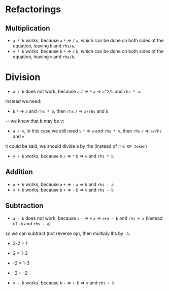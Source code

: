 # Refactorings

## Multiplication
- `a * b` works,  because `a` `*` => `/` `a`, which can be done on both sides of the equation, leaving `b` and `rhs/a`.
- `v * b` works, because `b` `*` => `/` `b`, which can be done on both sides of the equation, leaving `v` and `rhs/b`.

# Division
- `a / b` does not work, because `a` `/` => `*` `a` => `a^2/b` and `rhs * a`.
  
Instead we need:
- `b` `*` => `a` and `rhs * b`, then `rhs` `/` => `a/rhs` and `b`

-- we know that b may be v: 
- `a / v`, in this case we still need `v` `*` => `a` and `rhs * v`, then `rhs` `/` => `a/rhs` and `v`

it could be said, we should divide a by rhs (instead of `rhs OP token`)

- `v / b` works, because `b` `/` => `*` `b` => `v` and `rhs * b`

## Addition
- `a + b` works, because `a` `+` => `-` `a` => `b` and `rhs - a`
- `v + b` works, because `b` `+` => `-` `b` => `v` and `rhs - b`

## Subtraction
- `a - b` does not work, because `a` `-` => `+` `a` => `a+a - b` and `rhs + a` (instead of `-b` and `rhs - a`)

so we can subtract (not reverse op), then multiply lhs by `-1`.

- 3-2 = 1
- 2 = 1-3
- -2 = 1-3
- -2 = -2

- `v - b` works, because `b` `-` => `+ b` => `v` and `rhs + b`